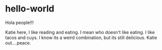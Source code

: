 # hello-world

Hola people!!! 

Katie here, I like reading and eating. I mean who doesn't like eating. 
I like tacos and cuys. I know its a weird combination, but its still delicious. 
Katie out....peace. 
